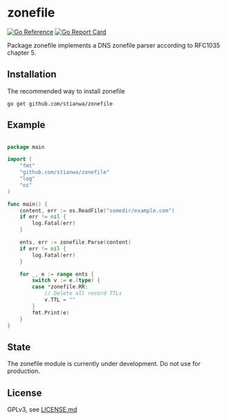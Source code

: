 # zonefile
[![Go Reference](https://pkg.go.dev/badge/github.com/stianwa/zonefile.svg)](https://pkg.go.dev/github.com/stianwa/zonefile) [![Go Report Card](https://goreportcard.com/badge/github.com/stianwa/zonefile)](https://goreportcard.com/report/github.com/stianwa/zonefile)

Package zonefile implements a DNS zonefile parser according to RFC1035
chapter 5.


Installation
------------

The recommended way to install zonefile

```
go get github.com/stianwa/zonefile
```

Example
--------

```go

package main

import (
	"fmt"
	"github.com/stianwa/zonefile"
	"log"
	"os"
)

func main() {
	content, err := os.ReadFile("somedir/example.com")
	if err != nil {
		log.Fatal(err)
	}

	ents, err := zonefile.Parse(content)
	if err != nil {
		log.Fatal(err)
	}

	for _, e := range ents {
		switch v := e.(type) {
		case *zonefile.RR:
			// Delete all record TTLs
			v.TTL = ""
		}
		fmt.Print(e)
	}
}
```

State
-------
The zonefile module is currently under development. Do not use for production.


License
-------

GPLv3, see [LICENSE.md](LICENSE.md)
